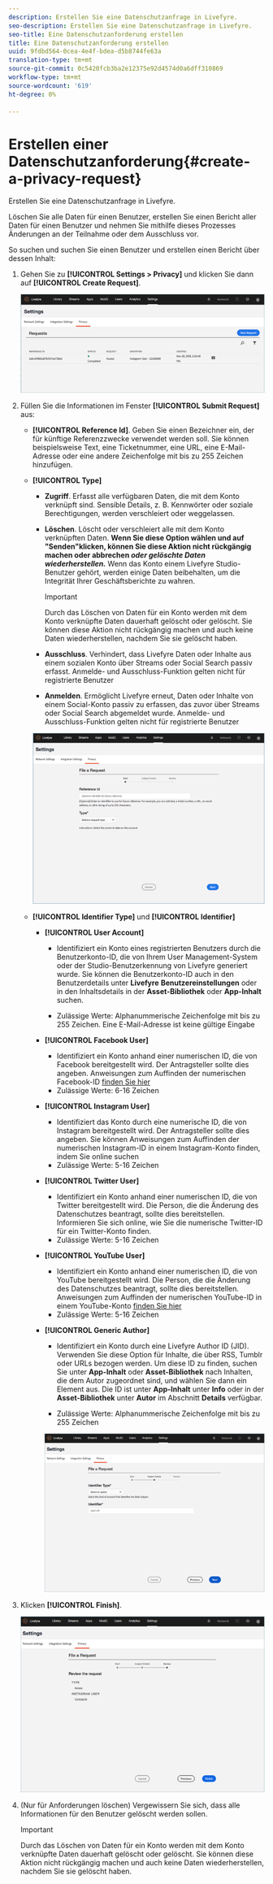 ```yaml
---
description: Erstellen Sie eine Datenschutzanfrage in Livefyre.
seo-description: Erstellen Sie eine Datenschutzanfrage in Livefyre.
seo-title: Eine Datenschutzanforderung erstellen
title: Eine Datenschutzanforderung erstellen
uuid: 9fdbd564-0cea-4e4f-bdea-d5b8744fe63a
translation-type: tm+mt
source-git-commit: 0c5420fcb3ba2e12375e92d4574d0a6dff310869
workflow-type: tm+mt
source-wordcount: '619'
ht-degree: 0%

---
```



# Erstellen einer Datenschutzanforderung{#create-a-privacy-request}

Erstellen Sie eine Datenschutzanfrage in Livefyre.

Löschen Sie alle Daten für einen Benutzer, erstellen Sie einen Bericht aller Daten für einen Benutzer und nehmen Sie mithilfe dieses Prozesses Änderungen an der Teilnahme oder dem Ausschluss vor.

So suchen und suchen Sie einen Benutzer und erstellen einen Bericht über dessen Inhalt:

1. Gehen Sie zu **[!UICONTROL Settings > Privacy]** und klicken Sie dann auf **[!UICONTROL Create Request]**.

   ![](assets/privacypage1.png)

1. Füllen Sie die Informationen im Fenster **[!UICONTROL Submit Request]** aus:

   * **[!UICONTROL Reference Id]**. Geben Sie einen Bezeichner ein, der für künftige Referenzzwecke verwendet werden soll. Sie können beispielsweise Text, eine Ticketnummer, eine URL, eine E-Mail-Adresse oder eine andere Zeichenfolge mit bis zu 255 Zeichen hinzufügen.
   * **[!UICONTROL Type]**

      * **Zugriff**. Erfasst alle verfügbaren Daten, die mit dem Konto verknüpft sind. Sensible Details, z. B. Kennwörter oder soziale Berechtigungen, werden verschleiert oder weggelassen.

      * **Löschen**. Löscht oder verschleiert alle mit dem Konto verknüpften Daten. **Wenn Sie diese Option wählen und auf &quot;Senden&quot;klicken, können Sie diese Aktion nicht rückgängig machen oder abbrechen  *oder gelöschte Daten wiederherstellen.*** Wenn das Konto einem Livefyre Studio-Benutzer gehört, werden einige Daten beibehalten, um die Integrität Ihrer Geschäftsberichte zu wahren.

         >[!IMPORTANT]
         >
         >Durch das Löschen von Daten für ein Konto werden mit dem Konto verknüpfte Daten dauerhaft gelöscht oder gelöscht. Sie können diese Aktion nicht rückgängig machen und auch keine Daten wiederherstellen, nachdem Sie sie gelöscht haben.

      * **Ausschluss**. Verhindert, dass Livefyre Daten oder Inhalte aus einem sozialen Konto über Streams oder Social Search passiv erfasst. Anmelde- und Ausschluss-Funktion gelten nicht für registrierte Benutzer
      * **Anmelden**. Ermöglicht Livefyre erneut, Daten oder Inhalte von einem Social-Konto passiv zu erfassen, das zuvor über Streams oder Social Search abgemeldet wurde. Anmelde- und Ausschluss-Funktion gelten nicht für registrierte Benutzer

      ![](assets/privacypage2.png)

   * **[!UICONTROL Identifier Type]** und **[!UICONTROL Identifier]**

      * **[!UICONTROL User Account]**

         * Identifiziert ein Konto eines registrierten Benutzers durch die Benutzerkonto-ID, die von Ihrem User Management-System oder der Studio-Benutzerkennung von Livefyre generiert wurde. Sie können die Benutzerkonto-ID auch in den Benutzerdetails unter **Livefyre** **Benutzereinstellungen** oder in den Inhaltsdetails in der **Asset-Bibliothek** oder **App-Inhalt** suchen.

         * Zulässige Werte: Alphanummerische Zeichenfolge mit bis zu 255 Zeichen. Eine E-Mail-Adresse ist keine gültige Eingabe
      * **[!UICONTROL Facebook User]**

         * Identifiziert ein Konto anhand einer numerischen ID, die von Facebook bereitgestellt wird. Der Antragsteller sollte dies angeben. Anweisungen zum Auffinden der numerischen Facebook-ID [finden Sie hier](https://www.facebook.com/help/1397933243846983?helpref=faq_content)
         * Zulässige Werte: 6-16 Zeichen
      * **[!UICONTROL Instagram User]**

         * Identifiziert das Konto durch eine numerische ID, die von Instagram bereitgestellt wird. Der Antragsteller sollte dies angeben. Sie können Anweisungen zum Auffinden der numerischen Instagram-ID in einem Instagram-Konto finden, indem Sie online suchen
         * Zulässige Werte: 5-16 Zeichen
      * **[!UICONTROL Twitter User]**

         * Identifiziert ein Konto anhand einer numerischen ID, die von Twitter bereitgestellt wird. Die Person, die die Änderung des Datenschutzes beantragt, sollte dies bereitstellen. Informieren Sie sich online, wie Sie die numerische Twitter-ID für ein Twitter-Konto finden.
         * Zulässige Werte: 5-16 Zeichen
      * **[!UICONTROL YouTube User]**

         * Identifiziert ein Konto anhand einer numerischen ID, die von YouTube bereitgestellt wird. Die Person, die die Änderung des Datenschutzes beantragt, sollte dies bereitstellen. Anweisungen zum Auffinden der numerischen YouTube-ID in einem YouTube-Konto [finden Sie hier](https://support.google.com/youtube/answer/3250431?hl=en)
         * Zulässige Werte: 5-16 Zeichen
      * **[!UICONTROL Generic Author]**

         * Identifiziert ein Konto durch eine Livefyre Author ID (JID). Verwenden Sie diese Option für Inhalte, die über RSS, Tumblr oder URLs bezogen werden. Um diese ID zu finden, suchen Sie unter **App-Inhalt** oder **Asset-Bibliothek** nach Inhalten, die dem Autor zugeordnet sind, und wählen Sie dann ein Element aus. Die ID ist unter **App-Inhalt** unter **Info** oder in der **Asset-Bibliothek** unter **Autor** im Abschnitt **Details** verfügbar.

         * Zulässige Werte: Alphanummerische Zeichenfolge mit bis zu 255 Zeichen

         ![](assets/privacypage3.png)








1. Klicken **[!UICONTROL Finish]**.

   ![](assets/privacypage4.png)

1. (Nur für Anforderungen löschen) Vergewissern Sie sich, dass alle Informationen für den Benutzer gelöscht werden sollen.

   >[!IMPORTANT]
   >
   >Durch das Löschen von Daten für ein Konto werden mit dem Konto verknüpfte Daten dauerhaft gelöscht oder gelöscht. Sie können diese Aktion nicht rückgängig machen und auch keine Daten wiederherstellen, nachdem Sie sie gelöscht haben.

